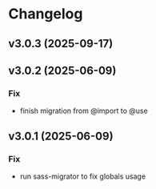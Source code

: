 # Changelog

## v3.0.3 (2025-09-17)

## v3.0.2 (2025-06-09)

### Fix

- finish migration from @import to @use

## v3.0.1 (2025-06-09)

### Fix

- run sass-migrator to fix globals usage
